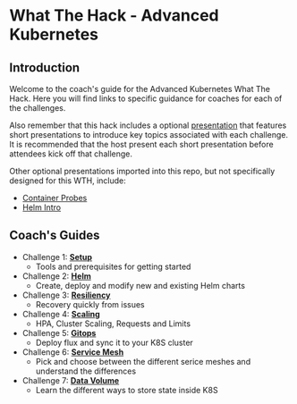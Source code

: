 # What The Hack - Advanced Kubernetes

## Introduction
Welcome to the coach's guide for the Advanced Kubernetes What The Hack. Here you will find links to specific guidance for coaches for each of the challenges.

Also remember that this hack includes a optional [presentation](https://microsoft-my.sharepoint.com/:p:/p/thfalgou/Efm6fpzOi9ZMltHo2HteXUgBg6T-qc5Yyd8rgC9NOM7aHQ?e=pgc3oM) that features short presentations to introduce key topics associated with each challenge. It is recommended that the host present each short presentation before attendees kick off that challenge.

Other optional presentations imported into this repo, but not specifically designed for this WTH, include:
* [Container Probes](Lectures/Container%20Probes.pptx)
* [Helm Intro](Lectures/Helm%20Intro.pptx)

## Coach's Guides
- Challenge 1: **[Setup](01-setup.md)**
   - Tools and prerequisites for getting started
- Challenge 2: **[Helm](02-helm.md)**
   - Create, deploy and modify new and existing Helm charts
- Challenge 3: **[Resiliency](03-resiliency.md)**
   - Recovery quickly from issues
- Challenge 4: **[Scaling](04-scaling.md)**
   - HPA, Cluster Scaling, Requests and Limits
- Challenge 5: **[Gitops](05-gitops.md)**
   - Deploy flux and sync it to your K8S cluster
- Challenge 6: **[Service Mesh](06-service-mesh.md)**
   - Pick and choose between the different serice meshes and understand the differences
- Challenge 7: **[Data Volume](07-data-volumes.md)**
   - Learn the different ways to store state inside K8S